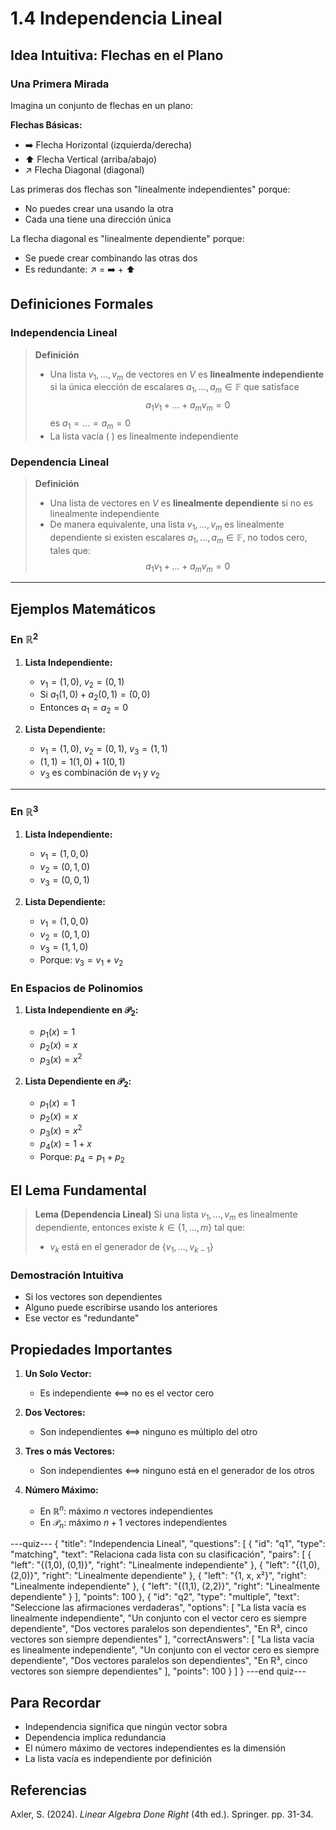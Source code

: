 # 1.4 Independencia Lineal

## Idea Intuitiva: Flechas en el Plano

### Una Primera Mirada
Imagina un conjunto de flechas en un plano:

**Flechas Básicas:**
- ➡️ Flecha Horizontal (izquierda/derecha)
- ⬆️ Flecha Vertical (arriba/abajo)
- ↗️ Flecha Diagonal (diagonal)

Las primeras dos flechas son "linealmente independientes" porque:
- No puedes crear una usando la otra
- Cada una tiene una dirección única

La flecha diagonal es "linealmente dependiente" porque:
- Se puede crear combinando las otras dos
- Es redundante: ↗️ = ➡️ + ⬆️

## Definiciones Formales

### Independencia Lineal

> **Definición** 
> - Una lista $v_1,...,v_m$ de vectores en $V$ es **linealmente independiente** si la única elección de escalares $a_1,...,a_m \in \mathbb{F}$ que satisface
> $$a_1v_1 + ... + a_mv_m = 0$$
> es $a_1 = ... = a_m = 0$
> - La lista vacía ( ) es linealmente independiente

### Dependencia Lineal

> **Definición**
> - Una lista de vectores en $V$ es **linealmente dependiente** si no es linealmente independiente
> - De manera equivalente, una lista $v_1,...,v_m$ es linealmente dependiente si existen escalares $a_1,...,a_m \in \mathbb{F}$, no todos cero, tales que:
> $$a_1v_1 + ... + a_mv_m = 0$$

***

## Ejemplos Matemáticos

### En $\mathbb{R}^2$

1. **Lista Independiente:** 
   - $v_1 = (1,0)$, $v_2 = (0,1)$
   - Si $a_1(1,0) + a_2(0,1) = (0,0)$
   - Entonces $a_1 = a_2 = 0$

2. **Lista Dependiente:**
   - $v_1 = (1,0)$, $v_2 = (0,1)$, $v_3 = (1,1)$
   - $(1,1) = 1(1,0) + 1(0,1)$
   - $v_3$ es combinación de $v_1$ y $v_2$

***

### En $\mathbb{R}^3$

1. **Lista Independiente:**
   - $v_1 = (1,0,0)$
   - $v_2 = (0,1,0)$
   - $v_3 = (0,0,1)$

2. **Lista Dependiente:**
   - $v_1 = (1,0,0)$
   - $v_2 = (0,1,0)$
   - $v_3 = (1,1,0)$
   - Porque: $v_3 = v_1 + v_2$

### En Espacios de Polinomios
1. **Lista Independiente en $\mathcal{P}_2$:**
   - $p_1(x) = 1$
   - $p_2(x) = x$
   - $p_3(x) = x^2$

2. **Lista Dependiente en $\mathcal{P}_2$:**
   - $p_1(x) = 1$
   - $p_2(x) = x$
   - $p_3(x) = x^2$
   - $p_4(x) = 1 + x$
   - Porque: $p_4 = p_1 + p_2$

## El Lema Fundamental

> **Lema (Dependencia Lineal)**
> Si una lista $v_1,...,v_m$ es linealmente dependiente, entonces existe $k \in \{1,...,m\}$ tal que:
> - $v_k$ está en el generador de $\{v_1,...,v_{k-1}\}$

### Demostración Intuitiva
- Si los vectores son dependientes
- Alguno puede escribirse usando los anteriores
- Ese vector es "redundante"

## Propiedades Importantes

1. **Un Solo Vector:**
   - Es independiente ⟺ no es el vector cero
   
2. **Dos Vectores:**
   - Son independientes ⟺ ninguno es múltiplo del otro

3. **Tres o más Vectores:**
   - Son independientes ⟺ ninguno está en el generador de los otros

4. **Número Máximo:**
   - En $\mathbb{R}^n$: máximo $n$ vectores independientes
   - En $\mathcal{P}_n$: máximo $n+1$ vectores independientes

---quiz---
{
"title": "Independencia Lineal",
"questions": [
{
"id": "q1",
"type": "matching",
"text": "Relaciona cada lista con su clasificación",
"pairs": [
{
"left": "{(1,0), (0,1)}",
"right": "Linealmente independiente"
},
{
"left": "{(1,0), (2,0)}",
"right": "Linealmente dependiente"
},
{
"left": "{1, x, x²}",
"right": "Linealmente independiente"
},
{
"left": "{(1,1), (2,2)}",
"right": "Linealmente dependiente"
}
],
"points": 100
},
{
"id": "q2",
"type": "multiple",
"text": "Seleccione las afirmaciones verdaderas",
"options": [
"La lista vacía es linealmente independiente",
"Un conjunto con el vector cero es siempre dependiente",
"Dos vectores paralelos son dependientes",
"En R³, cinco vectores son siempre dependientes"
],
"correctAnswers": [
"La lista vacía es linealmente independiente",
"Un conjunto con el vector cero es siempre dependiente",
"Dos vectores paralelos son dependientes",
"En R³, cinco vectores son siempre dependientes"
],
"points": 100
}
]
}
---end quiz---

## Para Recordar
- Independencia significa que ningún vector sobra
- Dependencia implica redundancia
- El número máximo de vectores independientes es la dimensión
- La lista vacía es independiente por definición

## Referencias
Axler, S. (2024). *Linear Algebra Done Right* (4th ed.). Springer. pp. 31-34.